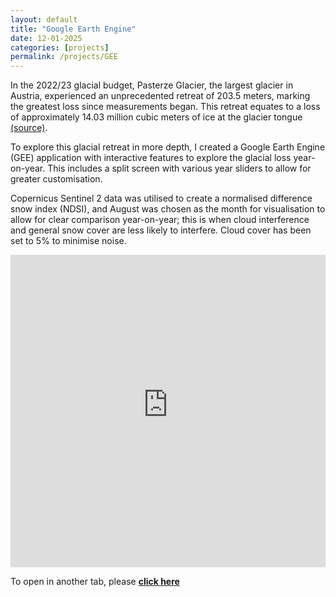 ```yaml
---
layout: default
title: "Google Earth Engine"
date: 12-01-2025
categories: [projects]
permalink: /projects/GEE
---
```


In the 2022/23 glacial budget, Pasterze Glacier, the largest glacier in Austria, experienced an unprecedented retreat of 203.5 meters, marking the greatest loss since measurements began. This retreat equates to a loss of approximately 14.03 million cubic meters of ice at the glacier tongue [(source)](https://pro.earth/en/2024/04/07/vom-gletschersterben-der-alpenverein-misst-den-groessten-laengenschwund-bei-der-pasterze-seit-messbeginn/).

To explore this glacial retreat in more depth, I created a Google Earth Engine (GEE) application with interactive features to explore the glacial loss year-on-year. This includes a split screen with various year sliders to allow for greater customisation.

Copernicus Sentinel 2 data was utilised to create a normalised difference snow index (NDSI), and August was chosen as the month for visualisation to allow for clear comparison year-on-year; this is when cloud interference and general snow cover are less likely to interfere. Cloud cover has been set to 5% to minimise noise. 

<iframe src="https://ee-mariaannafedyszyn.projects.earthengine.app/view/pasterzeretreat" width="100%" height="500px" frameborder="0" allowfullscreen allow="geolocation"></iframe>

To open in another tab, please [**click here**](https://ee-mariaannafedyszyn.projects.earthengine.app/view/pasterzeretreat) 
